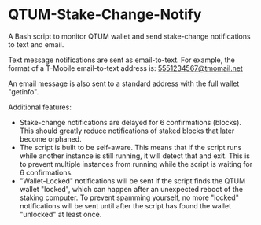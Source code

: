 # QTUM-Stake-Change-Notify

A Bash script to monitor QTUM wallet and send stake-change notifications to text and email.

Text message notifications are sent as email-to-text. For example, the format of a T-Mobile email-to-text address is: 5551234567@tmomail.net

An email message is also sent to a standard address with the full wallet "getinfo".

Additional features:
- Stake-change notifications are delayed for 6 confirmations (blocks).  This should greatly reduce notifications of staked blocks that later become orphaned.
- The script is built to be self-aware. This means that if the script runs while another instance is still running, it will detect that and exit.  This is to prevent multiple instances from running while the script is waiting for 6 confirmations.
- "Wallet-Locked" notifications will be sent if the script finds the QTUM wallet "locked", which can happen after an unexpected reboot of the staking computer.  To prevent spamming yourself, no more "locked" notifications will be sent until after the script has found the wallet "unlocked" at least once.
